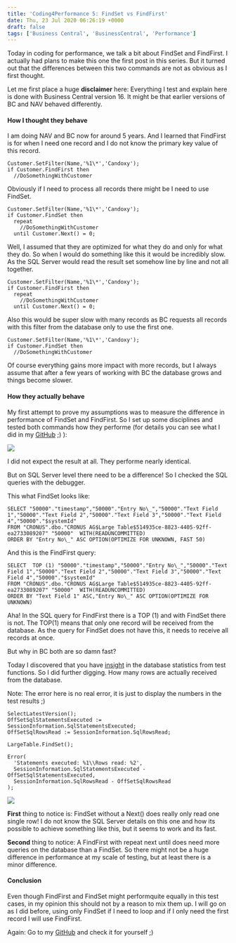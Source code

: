 ```yaml
---
title: 'Coding4Performance 5: FindSet vs FindFirst'
date: Thu, 23 Jul 2020 06:26:19 +0000
draft: false
tags: ['Business Central', 'BusinessCentral', 'Performance']
---
```


Today in coding for performance, we talk a bit about FindSet and FindFirst. I actually had plans to make this one the first post in this series. But it turned out that the differences between this two commands are not as obvious as I first thought.

Let me first place a huge **disclaimer** here: Everything I test and explain here is done with Business Central version 16. It might be that earlier versions of BC and NAV behaved differently.

#### How I thought they behave

I am doing NAV and BC now for around 5 years. And I learned that FindFirst is for when I need one record and I do not know the primary key value of this record.

```
Customer.SetFilter(Name,'%1\*','Candoxy');
if Customer.FindFirst then
  //DoSomethingWithCustomer
```

Obviously if I need to process all records there might be I need to use FindSet.

```
Customer.SetFilter(Name,'%1\*','Candoxy');
if Customer.FindSet then
  repeat
    //DoSomethingWithCustomer
  until Customer.Next() = 0;
```

Well, I assumed that they are optimized for what they do and only for what they do. So when I would do something like this it would be incredibly slow. As the SQL Server would read the result set somehow line by line and not all together.

```
Customer.SetFilter(Name,'%1\*','Candoxy');
if Customer.FindFirst then
  repeat
    //DoSomethingWithCustomer
  until Customer.Next() = 0;
```

Also this would be super slow with many records as BC requests all records with this filter from the database only to use the first one.

```
Customer.SetFilter(Name,'%1\*','Candoxy');
if Customer.FindSet then
  //DoSomethingWithCustomer
```

Of course everything gains more impact with more records, but I always assume that after a few years of working with BC the database grows and things become slower.

#### How they actually behave

My first attempt to prove my assumptions was to measure the difference in performance of FindSet and FindFirst. So I set up some disciplines and tested both commands how they performe (for details you can see what I did in my [GitHub](https://github.com/StefanMaron/Coding4Performance) ;) ):

![](https://stefanmaron.files.wordpress.com/2020/07/image-19.png)

I did not expect the result at all. They performe nearly identical.

But on SQL Server level there need to be a difference! So I checked the SQL queries with the debugger.

This what FindSet looks like:

```
SELECT "50000"."timestamp","50000"."Entry No\_","50000"."Text Field 1","50000"."Text Field 2","50000"."Text Field 3","50000"."Text Field 4","50000"."$systemId" 
FROM "CRONUS".dbo."CRONUS AG$Large Table$514935ce-8823-4405-92ff-ea2733089207" "50000"  WITH(READUNCOMMITTED)  
ORDER BY "Entry No\_" ASC OPTION(OPTIMIZE FOR UNKNOWN, FAST 50)
```

And this is the FindFirst query:

```
SELECT  TOP (1) "50000"."timestamp","50000"."Entry No\_","50000"."Text Field 1","50000"."Text Field 2","50000"."Text Field 3","50000"."Text Field 4","50000"."$systemId" 
FROM "CRONUS".dbo."CRONUS AG$Large Table$514935ce-8823-4405-92ff-ea2733089207" "50000"  WITH(READUNCOMMITTED)  
ORDER BY "Text Field 1" ASC,"Entry No\_" ASC OPTION(OPTIMIZE FOR UNKNOWN)
```

Aha! In the SQL query for FindFirst there is a TOP (1) and with FindSet there is not. The TOP(1) means that only one record will be received from the database. As the query for FindSet does not have this, it needs to receive all records at once.

But why in BC both are so damn fast?

Today I discovered that you have [insight](https://docs.microsoft.com/en-us/dynamics365/business-central/dev-itpro/developer/methods-auto/sessioninformation/sessioninformation-data-type) in the database statistics from test functions. So I did further digging. How many rows are actually received from the database.

Note: The error here is no real error, it is just to display the numbers in the test results ;)

```
SelectLatestVersion();
OffSetSqlStatementsExecuted := SessionInformation.SqlStatementsExecuted;
OffSetSqlRowsRead := SessionInformation.SqlRowsRead;

LargeTable.FindSet();

Error(
  'Statements executed: %1\\Rows read: %2',
  SessionInformation.SqlStatementsExecuted - OffSetSqlStatementsExecuted,
  SessionInformation.SqlRowsRead - OffSetSqlRowsRead
);
```

![](https://stefanmaron.files.wordpress.com/2020/07/image-21.png)

**First** thing to notice is: FindSet without a Next() does really only read one single row! I do not know the SQL Server details on this one and how its possible to achieve something like this, but it seems to work and its fast.

**Second** thing to notice: A FindFirst with repeat next until does need more queries on the database than a FindSet. So there might not be a huge difference in performance at my scale of testing, but at least there is a minor difference.

#### Conclusion

Even though FindFirst and FindSet might performquite equally in this test cases, in my opinion this should not by a reason to mix them up. I will go on as I did before, using only FindSet if I need to loop and if I only need the first record I will use FindFirst.

Again: Go to my [GitHub](https://github.com/StefanMaron/Coding4Performance) and check it for yourself ;)